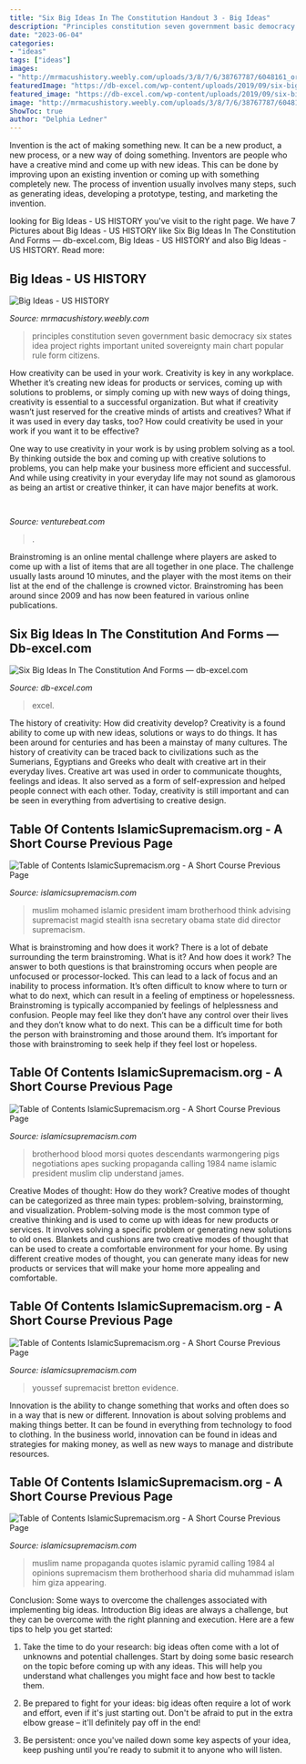 ```yaml
---
title: "Six Big Ideas In The Constitution Handout 3 - Big Ideas"
description: "Principles constitution seven government basic democracy six states idea project rights important united sovereignty main chart popular rule form citizens"
date: "2023-06-04"
categories:
- "ideas"
tags: ["ideas"]
images:
- "http://mrmacushistory.weebly.com/uploads/3/8/7/6/38767787/6048161_orig.jpg"
featuredImage: "https://db-excel.com/wp-content/uploads/2019/09/six-big-ideas-in-the-constitution-and-forms-1.jpg"
featured_image: "https://db-excel.com/wp-content/uploads/2019/09/six-big-ideas-in-the-constitution-and-forms-1.jpg"
image: "http://mrmacushistory.weebly.com/uploads/3/8/7/6/38767787/6048161_orig.jpg"
ShowToc: true
author: "Delphia Ledner"
---
```



Invention is the act of making something new. It can be a new product, a new process, or a new way of doing something. Inventors are people who have a creative mind and come up with new ideas. This can be done by improving upon an existing invention or coming up with something completely new. The process of invention usually involves many steps, such as generating ideas, developing a prototype, testing, and marketing the invention.

	

		
looking for Big Ideas - US HISTORY you've visit to the right page. We have 7 Pictures about Big Ideas - US HISTORY like Six Big Ideas In The Constitution And Forms — db-excel.com, Big Ideas - US HISTORY and also Big Ideas - US HISTORY. Read more:
		
    
## Big Ideas - US HISTORY

<img loading=lazy src="http://mrmacushistory.weebly.com/uploads/3/8/7/6/38767787/6048161_orig.jpg" onerror="this.onerror=null;this.src='https://tse3.mm.bing.net/th?id=OIP.J380u7ezBxAmT2vqV0ZaqAHaDy&amp;pid=15.1';" alt="Big Ideas - US HISTORY">

_Source: mrmacushistory.weebly.com_

>principles constitution seven government basic democracy six states idea project rights important united sovereignty main chart popular rule form citizens. 

	

How creativity can be used in your work.
Creativity is key in any workplace. Whether it’s creating new ideas for products or services, coming up with solutions to problems, or simply coming up with new ways of doing things, creativity is essential to a successful organization.
But what if creativity wasn’t just reserved for the creative minds of artists and creatives? What if it was used in every day tasks, too? How could creativity be used in your work if you want it to be effective?

One way to use creativity in your work is by using problem solving as a tool. By thinking outside the box and coming up with creative solutions to problems, you can help make your business more efficient and successful. And while using creativity in your everyday life may not sound as glamorous as being an artist or creative thinker, it can have major benefits at work.

    
## 

<img loading=lazy src="https://venturebeat.com/wp-content/uploads/2020/01/Cruise-Track-4-Inside-Vehicle.jpg?w=800" onerror="this.onerror=null;this.src='https://tse3.mm.bing.net/th?id=OIP.yrzj_xT8CPpaMnmsbaoxwAHaFj&amp;pid=15.1';" alt="">

_Source: venturebeat.com_

>. 

	

Brainstroming is an online mental challenge where players are asked to come up with a list of items that are all together in one place. The challenge usually lasts around 10 minutes, and the player with the most items on their list at the end of the challenge is crowned victor. Brainstroming has been around since 2009 and has now been featured in various online publications.

    
## Six Big Ideas In The Constitution And Forms — Db-excel.com

<img loading=lazy src="https://db-excel.com/wp-content/uploads/2019/09/six-big-ideas-in-the-constitution-and-forms-1.jpg" onerror="this.onerror=null;this.src='https://tse3.mm.bing.net/th?id=OIP.ELZyPJQjiyGT_rKzAcktMgHaID&amp;pid=15.1';" alt="Six Big Ideas In The Constitution And Forms — db-excel.com">

_Source: db-excel.com_

>excel. 

	

The history of creativity: How did creativity develop?
Creativity is a found ability to come up with new ideas, solutions or ways to do things. It has been around for centuries and has been a mainstay of many cultures. The history of creativity can be traced back to civilizations such as the Sumerians, Egyptians and Greeks who dealt with creative art in their everyday lives. Creative art was used in order to communicate thoughts, feelings and ideas. It also served as a form of self-expression and helped people connect with each other. Today, creativity is still important and can be seen in everything from advertising to creative design.

    
## Table Of Contents IslamicSupremacism.org - A Short Course Previous Page

<img loading=lazy src="http://islamicsupremacism.com/Muslim_Brotherhood_on_IS%26J_files/11(1).jpg" onerror="this.onerror=null;this.src='https://tse3.mm.bing.net/th?id=OIP.fljxWBoguEeVnePUTth72wAAAA&amp;pid=15.1';" alt="Table of Contents IslamicSupremacism.org - A Short Course Previous Page">

_Source: islamicsupremacism.com_

>muslim mohamed islamic president imam brotherhood think advising supremacist magid stealth isna secretary obama state did director supremacism. 

	

What is brainstroming and how does it work?
There is a lot of debate surrounding the term brainstroming. What is it? And how does it work? The answer to both questions is that brainstroming occurs when people are unfocused or processor-locked. This can lead to a lack of focus and an inability to process information. It’s often difficult to know where to turn or what to do next, which can result in a feeling of emptiness or hopelessness.
Brainstroming is typically accompanied by feelings of helplessness and confusion. People may feel like they don’t have any control over their lives and they don’t know what to do next. This can be a difficult time for both the person with brainstroming and those around them. It’s important for those with brainstroming to seek help if they feel lost or hopeless.

    
## Table Of Contents IslamicSupremacism.org - A Short Course Previous Page

<img loading=lazy src="http://islamicsupremacism.com/Muslim_Brotherhood_on_IS%26J_files/droppedImage.png" onerror="this.onerror=null;this.src='https://tse4.mm.bing.net/th?id=OIP.L8SdtAMAtuUD-jcLEsPtAgHaFc&amp;pid=15.1';" alt="Table of Contents IslamicSupremacism.org - A Short Course Previous Page">

_Source: islamicsupremacism.com_

>brotherhood blood morsi quotes descendants warmongering pigs negotiations apes sucking propaganda calling 1984 name islamic president muslim clip understand james. 

	

Creative Modes of thought: How do they work?
Creative modes of thought can be categorized as three main types: problem-solving, brainstorming, and visualization. Problem-solving mode is the most common type of creative thinking and is used to come up with ideas for new products or services. It involves solving a specific problem or generating new solutions to old ones.
Blankets and cushions are two creative modes of thought that can be used to create a comfortable environment for your home. By using different creative modes of thought, you can generate many ideas for new products or services that will make your home more appealing and comfortable.

    
## Table Of Contents IslamicSupremacism.org - A Short Course Previous Page

<img loading=lazy src="https://islamicsupremacism.com/Muslim_Brotherhood_on_IS%26J_files/imgres.jpg" onerror="this.onerror=null;this.src='https://tse4.mm.bing.net/th?id=OIP.WzHuHOdEXr3-mXehBbmldQAAAA&amp;pid=15.1';" alt="Table of Contents IslamicSupremacism.org - A Short Course Previous Page">

_Source: islamicsupremacism.com_

>youssef supremacist bretton evidence. 

	

Innovation is the ability to change something that works and often does so in a way that is new or different. Innovation is about solving problems and making things better. It can be found in everything from technology to food to clothing. In the business world, innovation can be found in ideas and strategies for making money, as well as new ways to manage and distribute resources.

    
## Table Of Contents IslamicSupremacism.org - A Short Course Previous Page

<img loading=lazy src="http://islamicsupremacism.com/Islamic_Supremacism/Muslim_Brotherhood_files/205.jpg" onerror="this.onerror=null;this.src='https://tse1.mm.bing.net/th?id=OIP.rkWnhI8ocdCVIXn7H_IUfAAAAA&amp;pid=15.1';" alt="Table of Contents IslamicSupremacism.org - A Short Course Previous Page">

_Source: islamicsupremacism.com_

>muslim name propaganda quotes islamic pyramid calling 1984 al opinions supremacism them brotherhood sharia did muhammad islam him giza appearing. 

	

Conclusion: Some ways to overcome the challenges associated with implementing big ideas.
Introduction
Big ideas are always a challenge, but they can be overcome with the right planning and execution. Here are a few tips to help you get started:

1. Take the time to do your research: big ideas often come with a lot of unknowns and potential challenges. Start by doing some basic research on the topic before coming up with any ideas. This will help you understand what challenges you might face and how best to tackle them.

2. Be prepared to fight for your ideas: big ideas often require a lot of work and effort, even if it's just starting out. Don't be afraid to put in the extra elbow grease – it'll definitely pay off in the end!

3. Be persistent: once you've nailed down some key aspects of your idea, keep pushing until you're ready to submit it to anyone who will listen.

